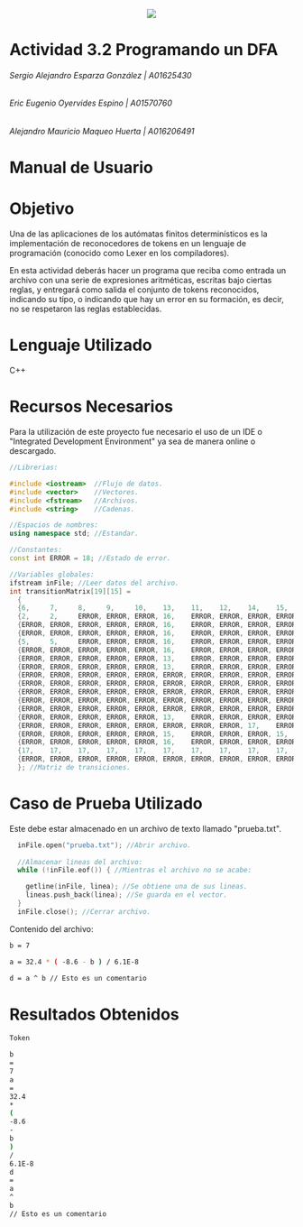 <p align="center">
  <img src="https://user-images.githubusercontent.com/72751268/161465652-29e7749d-2ca6-468c-9c6e-3e851116af1f.jpg"/>
</p>

# Actividad 3.2 Programando un DFA
###### Sergio Alejandro Esparza González | A01625430
###### Eric Eugenio Oyervides Espino     | A01570760 
###### Alejandro Mauricio Maqueo Huerta  | A016206491
# Manual de Usuario



# Objetivo
Una de las aplicaciones de los autómatas finitos determinísticos es la implementación de reconocedores de tokens en un lenguaje de programación (conocido como Lexer en los compiladores).

En esta actividad deberás hacer un programa que reciba como entrada un archivo con una serie de expresiones aritméticas, escritas bajo ciertas reglas, y entregará como salida el conjunto de tokens reconocidos, indicando su tipo, o indicando que hay un error en su formación, es decir, no se respetaron las reglas establecidas.

# Lenguaje Utilizado
C++

# Recursos Necesarios
Para la utilización de este proyecto fue necesario el uso de un IDE o "Integrated Development Environment" ya sea de manera online o descargado.

```cpp
//Librerias:

#include <iostream>  //Flujo de datos.
#include <vector>    //Vectores.
#include <fstream>   //Archivos.
#include <string>    //Cadenas.

//Espacios de nombres:
using namespace std; //Estandar.

//Constantes:
const int ERROR = 18; //Estado de error.

//Variables globales:
ifstream inFile; //Leer datos del archivo.
int transitionMatrix[19][15] = 
  { 
  {6,     7,     8,     9,     10,    13,    11,    12,    14,    15,    15,    ERROR, ERROR, 0,     ERROR},
  {2,     2,     ERROR, ERROR, ERROR, 16,    ERROR, ERROR, ERROR, ERROR, ERROR, ERROR, ERROR, 0,     ERROR},
  {ERROR, ERROR, ERROR, ERROR, ERROR, 16,    ERROR, ERROR, ERROR, ERROR, ERROR, ERROR, ERROR, 0,     ERROR},
  {ERROR, ERROR, ERROR, ERROR, ERROR, 16,    ERROR, ERROR, ERROR, ERROR, ERROR, ERROR, ERROR, 0,     ERROR},
  {5,     5,     ERROR, ERROR, ERROR, 16,    ERROR, ERROR, ERROR, ERROR, ERROR, ERROR, ERROR, 0,     ERROR},
  {ERROR, ERROR, ERROR, ERROR, ERROR, 16,    ERROR, ERROR, ERROR, ERROR, ERROR, ERROR, ERROR, 0,     ERROR},
  {ERROR, ERROR, ERROR, ERROR, ERROR, 13,    ERROR, ERROR, ERROR, ERROR, ERROR, ERROR, ERROR, 0,     ERROR},
  {ERROR, ERROR, ERROR, ERROR, ERROR, 13,    ERROR, ERROR, ERROR, ERROR, ERROR, ERROR, ERROR, 0,     ERROR},
  {ERROR, ERROR, ERROR, ERROR, ERROR, ERROR, ERROR, ERROR, ERROR, ERROR, ERROR, ERROR, ERROR, 0,     ERROR},
  {ERROR, ERROR, ERROR, ERROR, ERROR, ERROR, ERROR, ERROR, ERROR, ERROR, ERROR, ERROR, ERROR, 0,     ERROR},
  {ERROR, ERROR, ERROR, ERROR, ERROR, ERROR, ERROR, ERROR, ERROR, ERROR, ERROR, ERROR, ERROR, 0,     ERROR},
  {ERROR, ERROR, ERROR, ERROR, ERROR, ERROR, ERROR, ERROR, ERROR, ERROR, ERROR, ERROR, ERROR, 0,     ERROR},
  {ERROR, ERROR, ERROR, ERROR, ERROR, ERROR, ERROR, ERROR, ERROR, ERROR, ERROR, ERROR, ERROR, 0,     ERROR},
  {ERROR, ERROR, ERROR, ERROR, ERROR, 13,    ERROR, ERROR, ERROR, ERROR, 1,     ERROR, 3,     0,     ERROR},
  {ERROR, ERROR, ERROR, ERROR, ERROR, ERROR, ERROR, ERROR, 17,    ERROR, ERROR, ERROR, ERROR, 0,     ERROR},
  {ERROR, ERROR, ERROR, ERROR, ERROR, 15,    ERROR, ERROR, ERROR, 15,    15,    15,    ERROR, 0,     ERROR},
  {ERROR, ERROR, ERROR, ERROR, ERROR, 16,    ERROR, ERROR, ERROR, ERROR, 4,     ERROR, ERROR, 0,     ERROR},
  {17,    17,    17,    17,    17,    17,    17,    17,    17,    17,    17,    17,    17,    17,    17   },
  {ERROR, ERROR, ERROR, ERROR, ERROR, ERROR, ERROR, ERROR, ERROR, ERROR, ERROR, ERROR, ERROR, 0,     ERROR}
  }; //Matriz de transiciones.
``` 
# Caso de Prueba Utilizado
Este debe estar almacenado en un archivo de texto llamado "prueba.txt".

```cpp
  inFile.open("prueba.txt"); //Abrir archivo.
  
  //Almacenar lineas del archivo:
  while (!inFile.eof()) { //Mientras el archivo no se acabe:

    getline(inFile, linea); //Se obtiene una de sus lineas.
    lineas.push_back(linea); //Se guarda en el vector.
  }
  inFile.close(); //Cerrar archivo.
``` 
Contenido del archivo:
``` bash
b = 7

a = 32.4 * ( -8.6 - b ) / 6.1E-8

d = a ^ b // Esto es un comentario
```

# Resultados Obtenidos
``` bash
Token                                                                           Tipo

b                                                                               Variable 
=                                                                               Asignacion 
7                                                                               Entero 
a                                                                               Variable 
=                                                                               Asignacion 
32.4                                                                            Real 
*                                                                               Multiplicacion 
(                                                                               Parentesis que abre 
-8.6                                                                            Real 
-                                                                               Resta 
b                                                                               Variable 
)                                                                               Parentesis que cierra 
/                                                                               Division 
6.1E-8                                                                          Real 
d                                                                               Variable 
=                                                                               Asignacion 
a                                                                               Variable 
^                                                                               Potencia 
b                                                                               Variable 
// Esto es un comentario                                                        Comentario 
```



